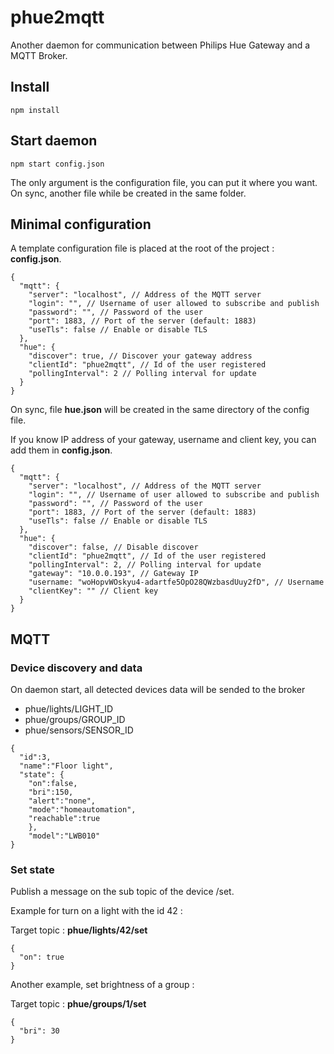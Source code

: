 # phue2mqtt

Another daemon for communication between Philips Hue Gateway and a MQTT Broker.

## Install

```
npm install
```

## Start daemon

```
npm start config.json
```

The only argument is the configuration file, you can put it where you want. On sync, another file while be created in the same folder.

## Minimal configuration
A template configuration file is placed at the root of the project : __config.json__.
```jsonc
{
  "mqtt": {
    "server": "localhost", // Address of the MQTT server
    "login": "", // Username of user allowed to subscribe and publish
    "password": "", // Password of the user
    "port": 1883, // Port of the server (default: 1883)
    "useTls": false // Enable or disable TLS
  },
  "hue": {
    "discover": true, // Discover your gateway address
    "clientId": "phue2mqtt", // Id of the user registered
    "pollingInterval": 2 // Polling interval for update
  }
}
```
On sync, file __hue.json__ will be created in the same directory of the config file.

If you know IP address of your gateway, username and client key, you can add them in __config.json__.
```jsonc
{
  "mqtt": {
    "server": "localhost", // Address of the MQTT server
    "login": "", // Username of user allowed to subscribe and publish
    "password": "", // Password of the user
    "port": 1883, // Port of the server (default: 1883)
    "useTls": false // Enable or disable TLS
  },
  "hue": {
    "discover": false, // Disable discover
    "clientId": "phue2mqtt", // Id of the user registered
    "pollingInterval": 2, // Polling interval for update
    "gateway": "10.0.0.193", // Gateway IP
    "username: "woHopvWOskyu4-adartfe5OpO28QWzbasdUuy2fD", // Username
    "clientKey": "" // Client key
  }
}
```

## MQTT

### Device discovery and data

On daemon start, all detected devices data will be sended to the broker

* phue/lights/LIGHT_ID
* phue/groups/GROUP_ID
* phue/sensors/SENSOR_ID

```jsonc
{
  "id":3,
  "name":"Floor light",
  "state": {
    "on":false,
    "bri":150,
    "alert":"none",
    "mode":"homeautomation",
    "reachable":true
    },
    "model":"LWB010"
}
```

### Set state

Publish a message on the sub topic of the device /set. 

Example for turn on a light with the id 42 : 

Target topic : __phue/lights/42/set__
```jsonc
{
  "on": true
}
```

Another example, set brightness of a group : 

Target topic : __phue/groups/1/set__
```jsonc
{
  "bri": 30
}
```